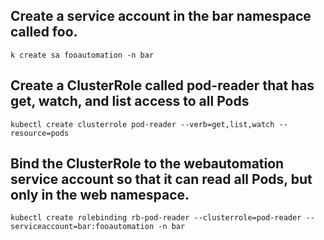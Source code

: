 

## Create a service account in the bar namespace called foo.
```
k create sa fooautomation -n bar
```

## Create a ClusterRole called pod-reader that has get, watch, and list access to all Pods
```
kubectl create clusterrole pod-reader --verb=get,list,watch --resource=pods
```

## Bind the ClusterRole to the webautomation service account so that it can read all Pods, but only in the web namespace.
```
kubectl create rolebinding rb-pod-reader --clusterrole=pod-reader --serviceaccount=bar:fooautomation -n bar
```